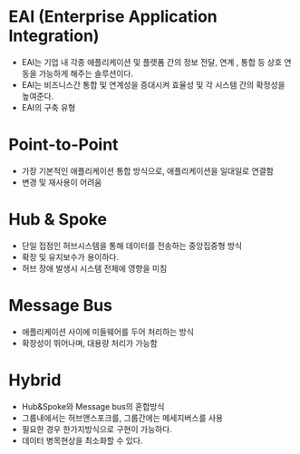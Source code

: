 # EAI (Enterprise Application Integration)

- EAI는 기업 내 각종 애플리케이션 및 플랫폼 간의 정보 전달, 연계 , 통합 등 상호 연동을 가능하게 해주는 솔루션이다.
- EAI는 비즈니스간 통합 및 연계성을 증대시켜 효율성 및 각 시스템 간의 확정성을 높여준다.
- EAI의 구축 유형

# Point-to-Point
- 가장 기본적인 애플리케이션 통합 방식으로, 애플리케이션을 일대일로 연결함
- 변경 및 재사용이 어려움

# Hub & Spoke
- 단일 접점인 허브시스템을 통해 데이터를 전송하는 중앙집중형 방식
- 확장 및 유지보수가 용이하다.
- 허브 장애 발생시 시스템 전체에 영향을 미침

# Message Bus
- 애플리케이션 사이에 미들웨어를 두어 처리하는 방식
- 확장성이 뛰어나며, 대용량 처리가 가능함

# Hybrid
- Hub&Spoke와 Message bus의 혼합방식
- 그룹내에서는 허브앤스포크를, 그룹간에는 메세지버스를 사용
- 필요한 경우 한가지방식으로 구현이 가능하다.
- 데이터 병목현상을 최소화할 수 있다.
